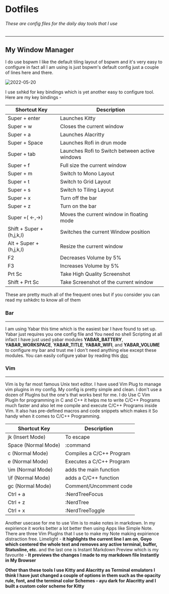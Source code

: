 # Dotfiles

###### These are config files for the daily day tools that I use
---

## My Window Manager
I do use bspwm I like the default tiling layout of bspwm and it's very easy to configure in fact all 
I am using is just bspwm's default config just a couple of lines here and there.






![2022-05-20](https://user-images.githubusercontent.com/52949057/172232827-2142e48d-c656-49c7-856f-56a1404730e6.png)






I use sxhkd for key bindings which is yet another easy to configure tool. 
 Here are my key bindings -
 
| Shortcut Key                | Description                                    |
| -----------                 | -----------                                    |
| Super + enter               | Launches Kitty                                 |
| Super + w                   | Closes the current window                      |
| Super + a                   | Launches Alacritty                             |
| Super + Space               | Launches Rofi in drun mode                     |
| Super + tab                 | Launches Rofi to Switch between active windows |
| Super + f                   | Full size the current window                   |
| Super + m                   | Switch to Mono Layout                          |
| Super + t                   | Switch to Grid Layout                          |
| Super + s                   | Switch to Tiling Layout                        |
| Super + x                   | Turn off the bar                               |
| Super + z                   | Turn on the bar                                |
| Super +( <-,->)             | Moves the current window in floating mode      |
| Shift + Super + (h,j,k,l)   | Switches the current Window position           |
| Alt + Super + (h,j,k,l)     | Resize the current window                      |
| F2                          | Decreases Volume by 5%                         |
| F3                          | Increases Volume by 5%                         |
| Prt Sc                      | Take High Quality Screenshot                   |
| Shift + Prt Sc              | Take Screenshot of the current window          |

These are pretty much all of the frequent ones but if you consider you can read my sxhkdrc to know all of them

### Bar

---
I am using Yabar this time which is the easiest bar I have found to set up. Yabar just requires you one config file and You need no shell 
Scripting at all infact I have just used yabar modules **YABAR_BATTERY**, **YABAR_WORKSPACE**, **YABAR_TITLE**, **YABAR_WIFI**, and **YABAR_VOLUME**
to configure my bar and trust me I don't need anything else except these modules. You can easily cofigure yabar by reading this [doc](https://github.com/geommer/yabar/blob/master/doc/yabar.1.asciidoc)

### Vim
---
Vim is by far most famous Unix text editor. I have used Vim Plug to manage vim plugins in my config.
 My config is pretty simple and clean. I don't use a dozen of PlugIns but the one's that works best for me.
 I do Use C Vim PlugIn for programming in C and C++ it helps me to write C/C++ Programs much faster and also 
 let me compile and execute C/C++ Programs inside Vim. It also has pre-defined macros and code snippets which makes it
 So handy when it comes to C/C++ Programming.
 
 
 
 | Shortcut Key                | Description               |
 | -----------                 | -----------               |
 | jk (Insert Mode)            | To escape                 |
 | Space (Normal Mode)         | :command                  |
 | c (Normal Mode)             | Compiles a C/C++ Program  |
 | e (Normal Mode)             | Executes a C/C++ Program  |
 | \im (Normal Mode)           | adds the main function    |
 | \if (Normal Mode)           | adds a C/C++ function     |
 | gc (Normal Mode)            | Comment/Uncomment code    |
 | Ctrl + a                    | :NerdTreeFocus            |
 | Ctrl + z                    | :NerdTree                 |
 | Ctrl + x                    | :NerdTreeToggle           |
 
 
 
 
 Another usecase for me to use Vim is to make notes in markdown. In my expirience it works better a lot better then
 using Apps like Simple Note. There are three Vim PlugIns that I use to make my Note making expirience distraction free. 
 Limelight - **it highlights the current line I am on**, **Goyo which centered the whole text and removes any active terminal, buffer, Statusline, etc.**
 and the last one is Instant Markdown Preview which is my favourite - **It previews the changes I made to my markdown file Instantly in My Browser**
 
 ****Other than these tools I use Kitty and Alacritty as Terminal emulators I think I have just changed a couple of 
 options in them such as the opacity rule, font, and the terminal color Schemes - ayu dark for Alacritty and I built a custom
 color scheme for Kitty****
